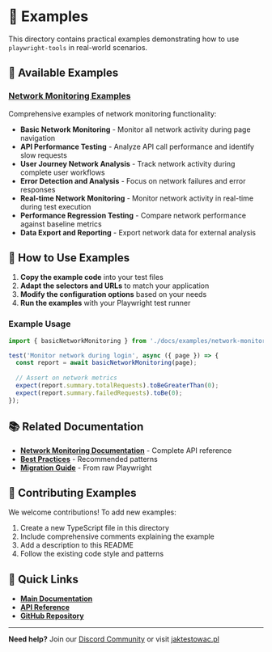 # 📝 Examples

This directory contains practical examples demonstrating how to use `playwright-tools` in real-world scenarios.

## 📁 Available Examples

### [Network Monitoring Examples](./network-monitoring-examples.ts)

Comprehensive examples of network monitoring functionality:

- **Basic Network Monitoring** - Monitor all network activity during page navigation
- **API Performance Testing** - Analyze API call performance and identify slow requests
- **User Journey Network Analysis** - Track network activity during complete user workflows
- **Error Detection and Analysis** - Focus on network failures and error responses
- **Real-time Network Monitoring** - Monitor network activity in real-time during test execution
- **Performance Regression Testing** - Compare network performance against baseline metrics
- **Data Export and Reporting** - Export network data for external analysis

## 🚀 How to Use Examples

1. **Copy the example code** into your test files
2. **Adapt the selectors and URLs** to match your application
3. **Modify the configuration options** based on your needs
4. **Run the examples** with your Playwright test runner

### Example Usage

```typescript
import { basicNetworkMonitoring } from './docs/examples/network-monitoring-examples';

test('Monitor network during login', async ({ page }) => {
  const report = await basicNetworkMonitoring(page);
  
  // Assert on network metrics
  expect(report.summary.totalRequests).toBeGreaterThan(0);
  expect(report.summary.failedRequests).toBe(0);
});
```

## 📚 Related Documentation

- **[Network Monitoring Documentation](../network-monitoring.md)** - Complete API reference
- **[Best Practices](../best-practices.md)** - Recommended patterns
- **[Migration Guide](../migration-guide.md)** - From raw Playwright

## 🤝 Contributing Examples

We welcome contributions! To add new examples:

1. Create a new TypeScript file in this directory
2. Include comprehensive comments explaining the example
3. Add a description to this README
4. Follow the existing code style and patterns

## 🔗 Quick Links

- **[Main Documentation](../README.md)**
- **[API Reference](../README.md#quick-navigation)**
- **[GitHub Repository](https://github.com/jaktestowac/playwright-tools)**

---

**Need help?** Join our [Discord Community](https://discord.gg/mUAqQ7FUaZ) or visit [jaktestowac.pl](https://jaktestowac.pl) 
